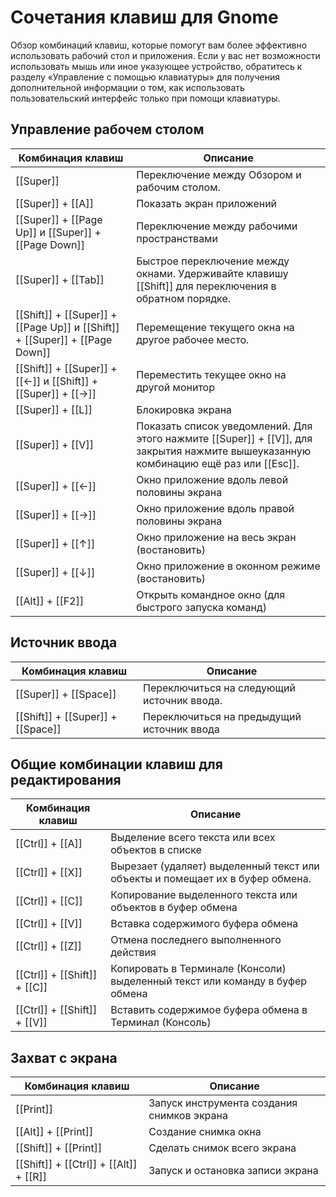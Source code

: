 # Сочетания клавиш для Gnome

Обзор комбинаций клавиш, которые помогут вам более эффективно использовать рабочий стол и приложения. Если у вас нет возможности использовать мышь или иное указующее устройство, обратитесь к разделу «Управление с помощью клавиатуры» для получения дополнительной информации о том, как использовать пользовательский интерфейс только при помощи клавиатуры.

## Управление рабочем столом

| Комбинация клавиш |      Описание      | 
| ----------------- | ------------------ |
| [[Super]] | Переключение между Обзором и рабочим столом. |
| [[Super]] + [[A]] | Показать экран приложений |
| [[Super]] + [[Page Up]] и [[Super]] + [[Page Down]] | Переключение между рабочими пространствами |
| [[Super]] + [[Tab]] | Быстрое переключение между окнами. Удерживайте клавишу [[Shift]] для переключения в обратном порядке. |
| [[Shift]] + [[Super]] + [[Page Up]] и [[Shift]] + [[Super]] + [[Page Down]] | Перемещение текущего окна на другое рабочее место.|
| [[Shift]] + [[Super]] + [[←]] и [[Shift]] + [[Super]] + [[→]] | Переместить текущее окно на другой монитор |
| [[Super]] + [[L]] | Блокировка экрана |
| [[Super]] + [[V]] | Показать список уведомлений. Для этого нажмите [[Super]] + [[V]], для закрытия нажмите вышеуказанную комбинацию ещё раз или [[Esc]]. |
| [[Super]] + [[←]] | Окно приложение вдоль левой половины экрана |
| [[Super]] + [[→]] | Окно приложение вдоль правой половины экрана |
| [[Super]] + [[↑]] | Окно приложение на весь экран (востановить) |
| [[Super]] + [[↓]] | Окно приложение в оконном режиме (востановить) |
| [[Alt]] + [[F2]] | Открыть командное окно (для быстрого запуска команд) |

## Источник ввода

| Комбинация клавиш |      Описание      | 
| ----------------- | ------------------ |
| [[Super]] + [[Space]] | Переключиться на следующий источник ввода. |
| [[Shift]] + [[Super]] + [[Space]] | Переключиться на предыдущий источник ввода |

## Общие комбинации клавиш для редактирования

| Комбинация клавиш |      Описание      | 
| ----------------- | ------------------ |
| [[Ctrl]] + [[A]] | Выделение всего текста или всех объектов в списке |
| [[Ctrl]] + [[X]] | Вырезает (удаляет) выделенный текст или объекты и помещает их в буфер обмена.
| [[Ctrl]] + [[C]] | Копирование выделенного текста или объектов в буфер обмена |
| [[Ctrl]] + [[V]] | Вставка содержимого буфера обмена |
| [[Ctrl]] + [[Z]] | Отмена последнего выполненного действия |
| [[Ctrl]] + [[Shift]] + [[C]] | Копировать в Терминале (Консоли) выделенный текст или команду в буфер обмена
| [[Ctrl]] + [[Shift]] + [[V]] | Вставить содержимое буфера обмена в Терминал (Консоль) |

## Захват с экрана

| Комбинация клавиш |      Описание      | 
| ----------------- | ------------------ |
| [[Print]] | Запуск инструмента создания снимков экрана |
| [[Alt]] + [[Print]] | Создание снимка окна |
| [[Shift]] + [[Print]] | Сделать снимок всего экрана |
| [[Shift]] + [[Ctrl]] + [[Alt]] + [[R]] | Запуск и остановка записи экрана |